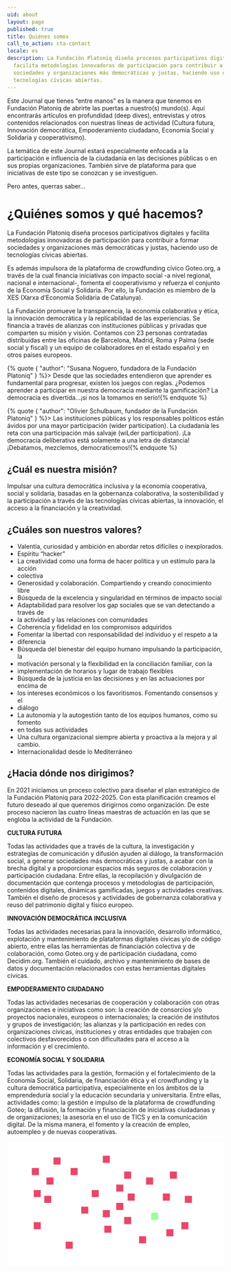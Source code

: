 ```yaml
---
uid: about
layout: page
published: true
title: Quiénes somos
call_to_action: cta-contact
locale: es
description: La Fundación Platoniq diseña procesos participativos digitales y
  facilita metodologías innovadoras de participación para contribuir a formar
  sociedades y organizaciones más democráticas y justas, haciendo uso de
  tecnologías cívicas abiertas.
---
```

Este Journal que tienes “entre manos” es la manera que tenemos en Fundación Platoniq de abrirte las puertas a nuestro(s) mundo(s). Aquí encontrarás artículos en profundidad (deep dives), entrevistas y otros contenidos relacionados con nuestras líneas de actividad (Cultura futura, Innovación democrática, Empoderamiento ciudadano, Economía Social y Solidaria y cooperativismo). 

La temática de este Journal estará especialmente enfocada a la participación e influencia de la ciudadanía en las decisiones públicas o en sus propias organizaciones. También sirve de plataforma para que iniciativas de este tipo se conozcan y se investiguen.

Pero antes, querras saber...

# ¿Quiénes somos y qué hacemos?

La Fundación Platoniq diseña procesos participativos digitales y facilita metodologías innovadoras de participación para contribuir a formar sociedades y organizaciones más democráticas y justas, haciendo uso de tecnologías cívicas abiertas.

Es además impulsora de la plataforma de crowdfunding cívico Goteo.org, a través de la cual financia iniciativas con impacto social -a nivel regional, nacional e internacional-, fomenta el cooperativismo y refuerza el conjunto de la Economía Social y Solidaria. Por ello, la Fundación es miembro de la XES (Xarxa d’Economia Solidària de Catalunya).

La Fundación promueve la transparencia, la economía colaborativa y ética, la innovación democrática y la replicabilidad de las experiencias. Se financia a través de alianzas con instituciones públicas y privadas que comparten su misión y visión. Contamos con 23 personas contratadas distribuidas entre las oficinas de Barcelona, Madrid, Roma y Palma (sede social y fiscal) y un equipo de colaboradores en el estado español y en otros países europeos.

{% quote { "author": "Susana Noguero, fundadora de la Fundación Platoniq" } %}> Desde que las sociedades entendieron que aprender es fundamental para progresar, existen los juegos con reglas. ¿Podemos aprender a participar en nuestra democracia mediante la gamificación? La democracia es divertida…¡si nos la tomamos en serio!{% endquote %}

{% quote { "author": "Olivier Schulbaum, fundador de la Fundación Platoniq" } %}> Las instituciones públicas y los responsables políticos están ávidos por una mayor participación (wider participation). La ciudadanía les reta con una participación más salvaje (wiLder participation). ¡La democracia deliberativa está solamente a una letra de distancia! ¡Debatamos, mezclemos, democraticemos!{% endquote %}

## ¿Cuál es nuestra misión?

Impulsar una cultura democrática inclusiva y la economía cooperativa, social y solidaria, basadas en la gobernanza colaborativa, la sostenibilidad y la participación a través de las tecnologías cívicas abiertas, la innovación, el acceso a la financiación y la creatividad.

## ¿Cuáles son nuestros valores?

* Valentía, curiosidad y ambición en abordar retos difíciles o inexplorados.
* Espíritu “hacker”
* La creatividad como una forma de hacer política y un estímulo para la acción
* colectiva
* Generosidad y colaboración. Compartiendo y creando conocimiento libre
* Búsqueda de la excelencia y singularidad en términos de impacto social
* Adaptabilidad para resolver los gap sociales que se van detectando a través de
* la actividad y las relaciones con comunidades
* Coherencia y fidelidad en los compromisos adquiridos
* Fomentar la libertad con responsabilidad del individuo y el respeto a la
* diferencia
* Búsqueda del bienestar del equipo humano impulsando la participación, la
* motivación personal y la flexibilidad en la conciliación familiar, con la
* implementación de horarios y lugar de trabajo flexibles
* Búsqueda de la justicia en las decisiones y en las actuaciones por encima de
* los intereses económicos o los favoritismos. Fomentando consensos y el
* diálogo
* La autonomía y la autogestión tanto de los equipos humanos, como su fomento
* en todas sus actividades
* Una cultura organizacional siempre abierta y proactiva a la mejora y al cambio.
* Internacionalidad desde lo Mediterráneo

## ¿Hacia dónde nos dirigimos?

En 2021 iniciamos un proceso colectivo para diseñar el plan estratégico de la Fundación Platoniq para 2022-2025. Con esta planificación creamos el futuro deseado al que queremos dirigirnos como organización. De este proceso nacieron las cuatro líneas maestras de actuación en las que se engloba la actividad de la Fundación.

**CULTURA FUTURA**

Todas las actividades que a través de la cultura, la investigación y estrategias de comunicación y difusión ayuden al diálogo, la transformación social, a generar sociedades más democráticas y justas, a acabar con la brecha digital y a proporcionar espacios más seguros de colaboración y participación ciudadana. Entre ellas, la recopilación y divulgación de documentación que contenga procesos y metodologías de participación, contenidos digitales, dinámicas gamificadas, juegos y actividades creativas. También el diseño de procesos y actividades de gobernanza colaborativa y reuso del patrimonio digital y físico europeo.

**INNOVACIÓN DEMOCRÁTICA INCLUSIVA**

Todas las actividades necesarias para la innovación, desarrollo informático, explotación y mantenimiento de plataformas digitales cívicas y/o de código abierto, entre ellas las herramientas de financiación colectiva y de colaboración, como Goteo.org y de participación ciudadana, como Decidim.org. También el cuidado, archivo y mantenimiento de bases de datos y documentación relacionados con estas herramientas digitales cívicas.

**EMPODERAMIENTO CIUDADANO**

Todas las actividades necesarias de cooperación y colaboración con otras organizaciones e iniciativas como son: la creación de consorcios y/o proyectos nacionales, europeos o internacionales; la creación de institutos y grupos de investigación; las alianzas y la participación en redes con organizaciones cívicas, instituciones y otras entidades que trabajen con colectivos desfavorecidos o con dificultades para el acceso a la información y el crecimiento.

**ECONOMÍA SOCIAL Y SOLIDARIA**

Todas las actividades para la gestión, formación y el fortalecimiento de la Economía Social, Solidaria, de financiación ética y el crowdfunding y la cultura democrática participativa, especialmente en los ámbitos de la emprendeduría social y la educación secundaria y universitaria. Entre ellas, actividades como: la gestión e impulso de la plataforma de crowdfunding Goteo; la difusión, la formación y financiación de iniciativas ciudadanas y de organizaciones; la asesoría en el uso de TICS y en la comunicación digital. De la misma manera, el fomento y la creación de empleo, autoempleo y de nuevas cooperativas.

![Platoniq logo](/media/altres_altres-68.png "Platoniq")